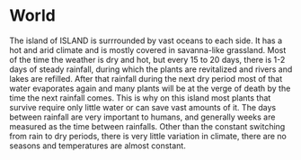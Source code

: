 # World

The island of ISLAND is surrrounded by vast oceans to each side.
It has a hot and arid climate and is mostly covered in savanna-like grassland.
Most of the time the weather is dry and hot, but every 15 to 20 days, there is 1-2 days of steady rainfall, during which the plants are revitalized and rivers and lakes are refilled.
After that rainfall during the next dry period most of that water evaporates again and many plants will be at the verge of death by the time the next rainfall comes.
This is why on this island most plants that survive require only little water or can save vast amounts of it.
The days between rainfall are very important to humans, and generally weeks are measured as the time between rainfalls.
Other than the constant switching from rain to dry periods, there is very little variation in climate, there are no seasons and temperatures are almost constant.

